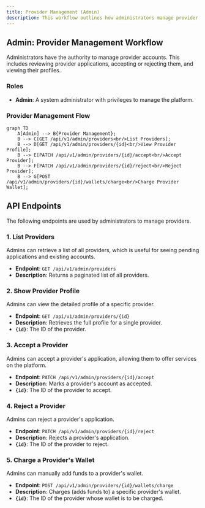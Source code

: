 ```yaml
---
title: Provider Management (Admin)
description: This workflow outlines how administrators manage provider accounts, including listing, viewing, accepting, and rejecting providers.
---
```


## Admin: Provider Management Workflow

Administrators have the authority to manage provider accounts. This includes reviewing provider applications, accepting or rejecting them, and viewing their profiles.

### Roles

*   **Admin**: A system administrator with privileges to manage the platform.

### Provider Management Flow

```mermaid
graph TD
    A[Admin] --> B{Provider Management};
    B --> C[GET /api/v1/admin/providers<br/>List Providers];
    B --> D[GET /api/v1/admin/providers/{id}<br/>View Provider Profile];
    B --> E[PATCH /api/v1/admin/providers/{id}/accept<br/>Accept Provider];
    B --> F[PATCH /api/v1/admin/providers/{id}/reject<br/>Reject Provider];
    B --> G[POST /api/v1/admin/providers/{id}/wallets/charge<br/>Charge Provider Wallet];
```

## API Endpoints

The following endpoints are used by administrators to manage providers.

### 1. List Providers

Admins can retrieve a list of all providers, which is useful for seeing pending applications and existing accounts.

*   **Endpoint**: `GET /api/v1/admin/providers`
*   **Description**: Returns a paginated list of all providers.

### 2. Show Provider Profile

Admins can view the detailed profile of a specific provider.

*   **Endpoint**: `GET /api/v1/admin/providers/{id}`
*   **Description**: Retrieves the full profile for a single provider.
*   **`{id}`**: The ID of the provider.

### 3. Accept a Provider

Admins can accept a provider's application, allowing them to offer services on the platform.

*   **Endpoint**: `PATCH /api/v1/admin/providers/{id}/accept`
*   **Description**: Marks a provider's account as accepted.
*   **`{id}`**: The ID of the provider to accept.

### 4. Reject a Provider

Admins can reject a provider's application.

*   **Endpoint**: `PATCH /api/v1/admin/providers/{id}/reject`
*   **Description**: Rejects a provider's application.
*   **`{id}`**: The ID of the provider to reject.

### 5. Charge a Provider's Wallet

Admins can manually add funds to a provider's wallet.

*   **Endpoint**: `POST /api/v1/admin/providers/{id}/wallets/charge`
*   **Description**: Charges (adds funds to) a specific provider's wallet.
*   **`{id}`**: The ID of the provider whose wallet is to be charged. 